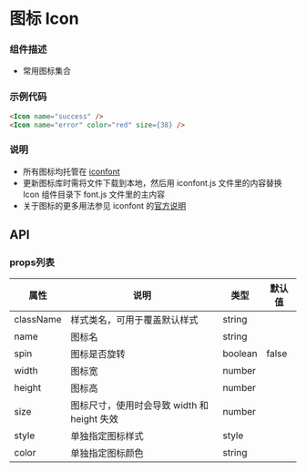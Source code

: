 # 图标 Icon

### 组件描述
- 常用图标集合

### 示例代码

```html
<Icon name="success" />
<Icon name="error" color="red" size={38} />
```

### 说明
- 所有图标均托管在 [iconfont](http://iconfont.cn/)
- 更新图标库时需将文件下载到本地，然后用 iconfont.js 文件里的内容替换 Icon 组件目录下 font.js 文件里的主内容
- 关于图标的更多用法参见 iconfont 的[官方说明](http://iconfont.cn/help/detail?spm=a313x.7781069.1998910419.d0091c141&helptype=code)

## API

### props列表

| 属性 | 说明 | 类型 | 默认值 |
|----|-----|------|------|
| className | 样式类名，可用于覆盖默认样式 | string |  |
| name | 图标名 | string |  |
| spin | 图标是否旋转 | boolean | false |
| width | 图标宽 | number |  |
| height | 图标高 | number |  |
| size | 图标尺寸，使用时会导致 width 和 height 失效 | number |  |
| style | 单独指定图标样式 | style |  |
| color | 单独指定图标颜色 | string |  |

